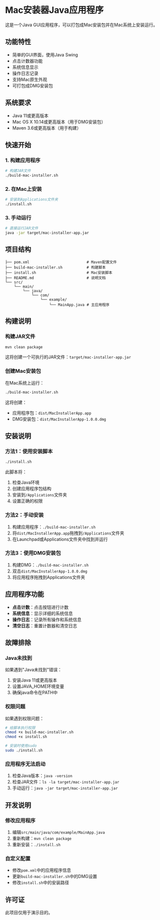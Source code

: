 # Mac安装器Java应用程序

这是一个Java GUI应用程序，可以打包成Mac安装包并在Mac系统上安装运行。

## 功能特性

- 简单的GUI界面，使用Java Swing
- 点击计数器功能
- 系统信息显示
- 操作日志记录
- 支持Mac原生外观
- 可打包成DMG安装包

## 系统要求

- Java 11或更高版本
- Mac OS X 10.14或更高版本（用于DMG安装包）
- Maven 3.6或更高版本（用于构建）

## 快速开始

### 1. 构建应用程序

```bash
# 构建JAR文件
./build-mac-installer.sh
```

### 2. 在Mac上安装

```bash
# 安装到Applications文件夹
./install.sh
```

### 3. 手动运行

```bash
# 直接运行JAR文件
java -jar target/mac-installer-app.jar
```

## 项目结构

```
├── pom.xml                          # Maven配置文件
├── build-mac-installer.sh           # 构建脚本
├── install.sh                       # Mac安装脚本
├── README.md                        # 说明文档
└── src/
    └── main/
        └── java/
            └── com/
                └── example/
                    └── MainApp.java # 主应用程序
```

## 构建说明

### 构建JAR文件

```bash
mvn clean package
```

这将创建一个可执行的JAR文件：`target/mac-installer-app.jar`

### 创建Mac安装包

在Mac系统上运行：

```bash
./build-mac-installer.sh
```

这将创建：
- 应用程序包：`dist/MacInstallerApp.app`
- DMG安装包：`dist/MacInstallerApp-1.0.0.dmg`

## 安装说明

### 方法1：使用安装脚本

```bash
./install.sh
```

此脚本将：
1. 检查Java环境
2. 创建应用程序包结构
3. 安装到`/Applications`文件夹
4. 设置正确的权限

### 方法2：手动安装

1. 构建应用程序：`./build-mac-installer.sh`
2. 将`dist/MacInstallerApp.app`拖拽到`/Applications`文件夹
3. 在Launchpad或Applications文件夹中找到并运行

### 方法3：使用DMG安装包

1. 构建DMG：`./build-mac-installer.sh`
2. 双击`dist/MacInstallerApp-1.0.0.dmg`
3. 将应用程序拖拽到Applications文件夹

## 应用程序功能

- **点击计数**：点击按钮进行计数
- **系统信息**：显示详细的系统信息
- **操作日志**：记录所有操作和系统信息
- **清空日志**：重置计数器和清空日志

## 故障排除

### Java未找到

如果遇到"Java未找到"错误：

1. 安装Java 11或更高版本
2. 设置JAVA_HOME环境变量
3. 确保java命令在PATH中

### 权限问题

如果遇到权限问题：

```bash
# 给脚本执行权限
chmod +x build-mac-installer.sh
chmod +x install.sh

# 安装时使用sudo
sudo ./install.sh
```

### 应用程序无法启动

1. 检查Java版本：`java -version`
2. 检查JAR文件：`ls -la target/mac-installer-app.jar`
3. 手动运行：`java -jar target/mac-installer-app.jar`

## 开发说明

### 修改应用程序

1. 编辑`src/main/java/com/example/MainApp.java`
2. 重新构建：`mvn clean package`
3. 重新安装：`./install.sh`

### 自定义配置

- 修改`pom.xml`中的应用程序信息
- 更新`build-mac-installer.sh`中的DMG设置
- 修改`install.sh`中的安装路径

## 许可证

此项目仅用于演示目的。